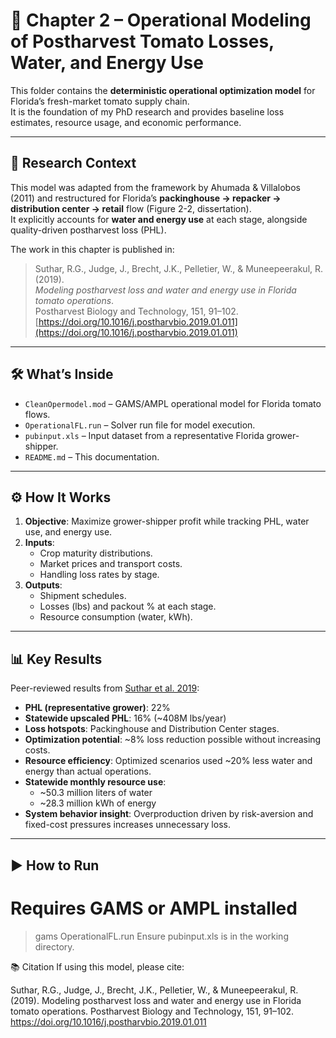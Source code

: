 # 🍅 Chapter 2 – Operational Modeling of Postharvest Tomato Losses, Water, and Energy Use

This folder contains the **deterministic operational optimization model** for Florida’s fresh-market tomato supply chain.  
It is the foundation of my PhD research and provides baseline loss estimates, resource usage, and economic performance.

---

## 📄 Research Context
This model was adapted from the framework by Ahumada & Villalobos (2011) and restructured for Florida’s **packinghouse → repacker → distribution center → retail** flow (Figure 2-2, dissertation).  
It explicitly accounts for **water and energy use** at each stage, alongside quality-driven postharvest loss (PHL).

The work in this chapter is published in:  
> Suthar, R.G., Judge, J., Brecht, J.K., Pelletier, W., & Muneepeerakul, R. (2019).  
> *Modeling postharvest loss and water and energy use in Florida tomato operations*.  
> Postharvest Biology and Technology, 151, 91–102.  
> [https://doi.org/10.1016/j.postharvbio.2019.01.011](https://doi.org/10.1016/j.postharvbio.2019.01.011)

---

## 🛠 What’s Inside
- `CleanOpermodel.mod` – GAMS/AMPL operational model for Florida tomato flows.
- `OperationalFL.run` – Solver run file for model execution.
- `pubinput.xls` – Input dataset from a representative Florida grower-shipper.
- `README.md` – This documentation.

---

## ⚙ How It Works
1. **Objective**: Maximize grower-shipper profit while tracking PHL, water use, and energy use.
2. **Inputs**:
   - Crop maturity distributions.
   - Market prices and transport costs.
   - Handling loss rates by stage.
3. **Outputs**:
   - Shipment schedules.
   - Losses (lbs) and packout % at each stage.
   - Resource consumption (water, kWh).

---

## 📊 Key Results
Peer-reviewed results from [Suthar et al. 2019](https://doi.org/10.1016/j.postharvbio.2019.01.011):

- **PHL (representative grower)**: 22%
- **Statewide upscaled PHL**: 16% (~408M lbs/year)
- **Loss hotspots**: Packinghouse and Distribution Center stages.
- **Optimization potential**: ~8% loss reduction possible without increasing costs.
- **Resource efficiency**: Optimized scenarios used ~20% less water and energy than actual operations.
- **Statewide monthly resource use**:
  - ~50.3 million liters of water
  - ~28.3 million kWh of energy
- **System behavior insight**: Overproduction driven by risk-aversion and fixed-cost pressures increases unnecessary loss.


---

## ▶ How to Run

# Requires GAMS or AMPL installed
>gams OperationalFL.run
>Ensure pubinput.xls is in the working directory.

📚 Citation
If using this model, please cite:

Suthar, R.G., Judge, J., Brecht, J.K., Pelletier, W., & Muneepeerakul, R. (2019).
Modeling postharvest loss and water and energy use in Florida tomato operations.
Postharvest Biology and Technology, 151, 91–102.
https://doi.org/10.1016/j.postharvbio.2019.01.011
